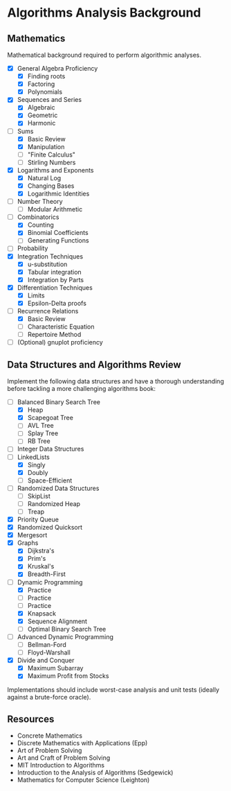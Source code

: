 
# Algorithms Analysis Background

## Mathematics

Mathematical background required to perform algorithmic analyses.

- [x] General Algebra Proficiency
	- [x] Finding roots
	- [x] Factoring
	- [x] Polynomials
- [x] Sequences and Series
	- [x] Algebraic
	- [x] Geometric
	- [x] Harmonic
- [ ] Sums
	- [x] Basic Review
	- [x] Manipulation
	- [ ] "Finite Calculus"
	- [ ] Stirling Numbers
- [x] Logarithms and Exponents
	- [x] Natural Log
	- [x] Changing Bases
	- [x] Logarithmic Identities
- [ ] Number Theory
	- [ ] Modular Arithmetic
- [ ] Combinatorics
	- [x] Counting
	- [x] Binomial Coefficients
	- [ ] Generating Functions
- [ ] Probability
- [x] Integration Techniques
	- [x] u-substitution
	- [x] Tabular integration
	- [x] Integration by Parts
- [x] Differentiation Techniques
	- [x] Limits
	- [x] Epsilon-Delta proofs
- [ ] Recurrence Relations
	- [x] Basic Review
	- [ ] Characteristic Equation
	- [ ] Repertoire Method
- [ ] (Optional) gnuplot proficiency

## Data Structures and Algorithms Review

Implement the following data structures and have a thorough understanding before tackling a more challenging algorithms book:

- [ ] Balanced Binary Search Tree
	- [x] Heap
	- [x] Scapegoat Tree
	- [ ] AVL Tree
	- [ ] Splay Tree
	- [ ] RB Tree
- [ ] Integer Data Structures
- [ ] LinkedLists
	- [x] Singly
	- [x] Doubly
	- [ ] Space-Efficient
- [ ] Randomized Data Structures
	- [ ] SkipList
	- [ ] Randomized Heap
	- [ ] Treap
- [x] Priority Queue
- [x] Randomized Quicksort
- [x] Mergesort
- [x] Graphs
	- [x] Dijkstra's
	- [x] Prim's
	- [x] Kruskal's
	- [x] Breadth-First
- [ ] Dynamic Programming
	- [x] Practice
	- [ ] Practice
	- [ ] Practice
	- [x] Knapsack
	- [x] Sequence Alignment
	- [ ] Optimal Binary Search Tree
- [ ] Advanced Dynamic Programming
	- [ ] Bellman-Ford
	- [ ] Floyd-Warshall
- [x] Divide and Conquer
	- [x] Maximum Subarray
	- [x] Maximum Profit from Stocks

Implementations should include worst-case analysis and unit tests (ideally against a brute-force oracle).

## Resources

- Concrete Mathematics
- Discrete Mathematics with Applications (Epp)
- Art of Problem Solving
- Art and Craft of Problem Solving
- MIT Introduction to Algorithms
- Introduction to the Analysis of Algorithms (Sedgewick)
- Mathematics for Computer Science (Leighton)